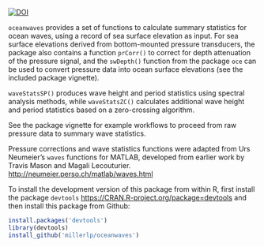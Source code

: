 
<!-- README.md is generated from README.Rmd. Please edit that file -->

[![DOI](https://zenodo.org/badge/85914597.svg)](https://zenodo.org/badge/latestdoi/85914597)

`oceanwaves` provides a set of functions to calculate summary statistics
for ocean waves, using a record of sea surface elevation as input. For
sea surface elevations derived from bottom-mounted pressure transducers,
the package also contains a function `prCorr()` to correct for depth
attenuation of the pressure signal, and the `swDepth()` function from
the package `oce` can be used to convert pressure data into ocean
surface elevations (see the included package vignette).

`waveStatsSP()` produces wave height and period statistics using
spectral analysis methods, while `waveStatsZC()` calculates additional
wave height and period statistics based on a zero-crossing algorithm.

See the package vignette for example workflows to proceed from raw
pressure data to summary wave statistics.

Pressure corrections and wave statistics functions were adapted from Urs
Neumeier’s `waves` functions for MATLAB, developed from earlier work by
Travis Mason and Magali Lecouturier.
<http://neumeier.perso.ch/matlab/waves.html>

To install the development version of this package from within R, first
install the package `devtools`
<https://CRAN.R-project.org/package=devtools> and then install this
package from Github:

``` r
install.packages('devtools')
library(devtools)
install_github('millerlp/oceanwaves')
```

